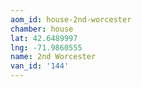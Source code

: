 ```yaml
---
aom_id: house-2nd-worcester
chamber: house
lat: 42.6489997
lng: -71.9860555
name: 2nd Worcester
van_id: '144'
---
```

